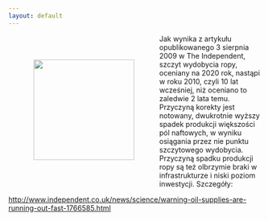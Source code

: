 ```yaml
---
layout: default
---
```

<img src="{{site.baseurl}}\articles\pictures\465.szyb_naftowy.jpg" align="left" hspace="50" vspace="50" width="200"><!--5--><p>
Jak wynika z artykułu opublikowanego 3 sierpnia 2009 w The Independent, szczyt wydobycia ropy, oceniany na 2020 rok, nastąpi w roku 2010, czyli 10 lat wcześniej, niż oceniano to zaledwie 2 lata temu. Przyczyną korekty jest notowany, dwukrotnie wyższy spadek produkcji większości pól naftowych, w wyniku osiągania przez nie punktu szczytowego wydobycia. Przyczyną spadku produkcji ropy są też olbrzymie braki w infrastrukturze i niski poziom inwestycji. Szczegóły: </p><p></p><p>http://www.independent.co.uk/news/science/warning-oil-supplies-are-running-out-fast-1766585.html</p>